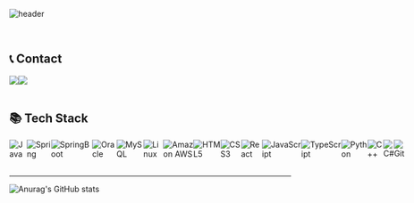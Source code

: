 <div align="left">
  
![header](https://capsule-render.vercel.app/api?type=waving&height=250&color=timeGradient&text=Welcome%20to%20SooLight's%20Github!&section=header&reversal=false&textBg=false&fontSize=50&fontAlign=50&animation=fadeIn&descAlign=50&fontAlignY=40)

<br>

## 📞 Contact
<div style="display:flex; flex-direction:row;">
  <a href="https://www.instagram.com/ss__light/">
    <img src="https://img.shields.io/badge/Instagram-E4405F?style=for-the-badge&logo=Instagram&logoColor=white">
  </a>
  <a href=mailto:soso1461@naver.com">
    <img src="https://img.shields.io/badge/Naver%20Mail-03C75A?style=for-the-badge&logo=naver&logoColor=white">
  </a>

</div><br>

## 📚 Tech Stack
<div style="display:flex; flex-direction:row;">
  <img src="https://img.shields.io/badge/java-%23ED8B00.svg?style=for-the-badge&logo=java&logoColor=white" alt="Java" />
  <img src="https://img.shields.io/badge/spring-%236DB33F.svg?style=for-the-badge&logo=spring&logoColor=white" alt="Spring" />
  <img src="https://img.shields.io/badge/spring_boot-%236DB33F.svg?style=for-the-badge&logo=spring-boot&logoColor=white" alt="SpringBoot" />
  <img src="https://img.shields.io/badge/oracle-F80000.svg?style=for-the-badge&logo=oracle&logoColor=white" alt="Oracle" />
  <img src="https://img.shields.io/badge/mysql-%234479A1.svg?style=for-the-badge&logo=mysql&logoColor=white" alt="MySQL" />
  <br>
  <img src="https://img.shields.io/badge/linux-FCC624.svg?style=for-the-badge&logo=linux&logoColor=black" alt="Linux" />
  <img src="https://img.shields.io/badge/amazon_aws-%23FF9900.svg?style=for-the-badge&logo=amazonaws&logoColor=white" alt="Amazon AWS" />
  <img src="https://img.shields.io/badge/html5-%23E34F26.svg?style=for-the-badge&logo=html5&logoColor=white" alt="HTML5" />
  <img src="https://img.shields.io/badge/css3-%231572B6.svg?style=for-the-badge&logo=css3&logoColor=white" alt="CSS3" />
  <img src="https://img.shields.io/badge/react-%2361DAFB.svg?style=for-the-badge&logo=react&logoColor=white" alt="React" />
  <br>
  <img src="https://img.shields.io/badge/javascript-%23F7DF1E.svg?style=for-the-badge&logo=javascript&logoColor=white" alt="JavaScript" />
  <img src="https://img.shields.io/badge/typescript-%233178C6.svg?style=for-the-badge&logo=typescript&logoColor=white" alt="TypeScript" />
  <img src="https://img.shields.io/badge/python-%233776AB.svg?style=for-the-badge&logo=python&logoColor=white" alt="Python" />
  <img src="https://img.shields.io/badge/c++-%2300599C.svg?style=for-the-badge&logo=c%2B%2B&logoColor=white" alt="C++" />
  <img src="https://img.shields.io/badge/c%23-%239178D6.svg?style=for-the-badge&logo=c-sharp&logoColor=white" alt="C#" />
  <br>
  <img src="https://img.shields.io/badge/git-%23F05033.svg?style=for-the-badge&logo=git&logoColor=white" alt="Git" />
</div><br>

---
![Anurag's GitHub stats](https://github-readme-stats.vercel.app/api?username=soso1461&show_icons=true&theme=dark)

<div>
